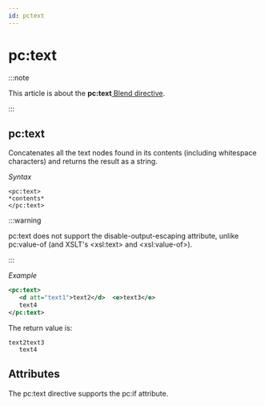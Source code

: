 ```yaml
---
id: pctext
---
```


# pc:text




:::note

This article is about the **pc:text**[ Blend directive](/docs/Repositories/Blend_directives).

:::

## **pc:text**

Concatenates all the text nodes found in its contents (including whitespace characters) and returns the result as a string.

*Syntax*

```
<pc:text>
*contents*
</pc:text>
```


:::warning

pc:text does not support the disable-output-escaping attribute, unlike pc:value-of (and XSLT's \<xsl:text> and \<xsl:value-of>).

:::

*Example*

```xml
<pc:text>
   <d att="text1">text2</d>  <e>text3</e>
   text4
</pc:text>
```

The return value is:

```
text2text3
   text4
```

## Attributes

The pc:text directive supports the pc:if attribute.